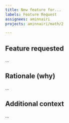 ```yaml
---
title: New feature for...
labels: Feature Request
assignees: aminnairi
projects: aminnairi/math/2

---
```


## Feature requested

...

## Rationale (why)

...

## Additional context

...
